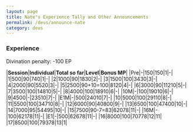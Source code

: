 ```yaml
---
layout: page
title: Nate's Experience Tally and Other Announcements
permalink: /deus/announce-nate
category: deus
---
```

### Experience

Divination penalty: -100 EP

|__Session__|__Individual__|__Total so far__|__Level__|__Bonus MP__|
|Pre|-|150|150|1|-|
|1|500|90|740|1|-|
|2|1000|90|1830|2|-|
|3|1500|100|3430|3|-|
|4|2000|90|5520|3|-|
|5|2500|90+10=100|8120|4|-|
|6|3000|90|11210|5|-|
|7|3500|100|14810|5|-|
|8|4000|100|18910|6|-|
|10M|-|100|19010|6|-|
|9|4500|-|23510|7|-|
|E1M|-|500|24010|7|-|
|10|5000|100|29110|8|-|
|11|5500|100|34710|8|-|
|12|6000|90|40800|9|-|
|13|6500|100|47400|10|-|
|14|7000|95|54495|10|-|
|15|7500|90-7=83|62078|11|-|
|16M|-|100|62178|11|-|
|E1|-|500|62678|11|-|
|16|8000|100|70778|12|11|
|17|8500|100|79378|13|1|
